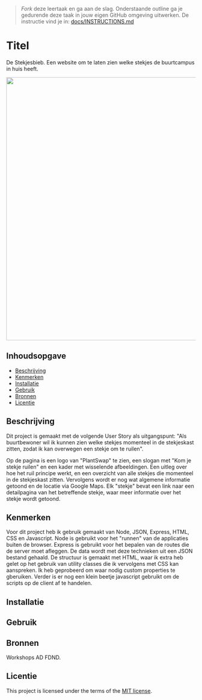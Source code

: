 > _Fork_ deze leertaak en ga aan de slag. Onderstaande outline ga je gedurende deze taak in jouw eigen GitHub omgeving uitwerken. De instructie vind je in: [docs/INSTRUCTIONS.md](docs/INSTRUCTIONS.md)

# Titel
<!-- Geef je project een titel en schrijf in één zin wat het is -->
De Stekjesbieb. Een website om te laten zien welke stekjes de buurtcampus in huis heeft.

<img src="https://user-images.githubusercontent.com/106448490/225852328-344f3f21-cba9-41c0-8efd-73d916834898.png" width="700">


## Inhoudsopgave

  * [Beschrijving](#beschrijving)
  * [Kenmerken](#kenmerken)
  * [Installatie](#installatie)
  * [Gebruik](#gebruik)
  * [Bronnen](#bronnen)
  * [Licentie](#licentie)

## Beschrijving
<!-- In de Beschrijving staat hoe je project er uit ziet, hoe het werkt en wat je er mee kan. -->
<!-- Voeg een mooie poster visual toe 📸 -->
<!-- Voeg een link toe naar Github Pages 🌐-->
Dit project is gemaakt met de volgende User Story als uitgangspunt: "Als buurtbewoner wil ik kunnen zien welke stekjes momenteel in de stekjeskast zitten, zodat ik kan overwegen een stekje om te ruilen".

Op de pagina is een logo van "PlantSwap" te zien, een slogan met "Kom je stekje ruilen" en een kader met wisselende afbeeldingen. Een uitleg over hoe het ruil principe werkt, en een overzicht van alle stekjes die momenteel in de stekjeskast zitten. Vervolgens wordt er nog wat algemene informatie getoond en de locatie via Google Maps. Elk "stekje" bevat een link naar een detailpagina van het betreffende stekje, waar meer informatie over het stekje wordt getoond.

## Kenmerken
<!-- Bij Kenmerken staat welke technieken zijn gebruikt en hoe. Wat is de HTML structuur? Wat zijn de belangrijkste dingen in CSS? Wat is er met Javascript gedaan en hoe? Misschien heb je een framwork of library gebruikt? -->

Voor dit project heb ik gebruik gemaakt van Node, JSON, Express, HTML, CSS en Javascript. Node is gebruikt voor het "runnen" van de applicaties buiten de browser. Express is gebruikt voor het bepalen van de routes die de server moet afleggen. De data wordt met deze technieken uit een JSON bestand gehaald. De structuur is gemaakt met HTML, waar ik extra heb gelet op het gebruik van utility classes die ik vervolgens met CSS kan aanspreken. Ik heb geprobeerd om waar nodig custom properties te gberuiken. Verder is er nog een klein beetje javascript gebruikt om de scripts op de client af te handelen.

## Installatie

## Gebruik

## Bronnen
Workshops AD FDND.

## Licentie

This project is licensed under the terms of the [MIT license](./LICENSE).
